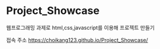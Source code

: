 # Project_Showcase
웹프로그래밍 과제로 html,css,javascript를 이용해 프로젝트 만들기

접속 주소
https://choikang123.github.io/Project_Showcase/
